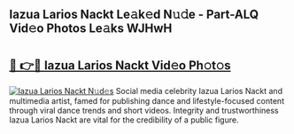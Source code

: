 ## Iazua Larios Nackt Le𝚊k𝚎d N𝚞𝚍e - Part-ALQ Vid𝚎o Photos Le𝚊ks WJHwH

# <h2><a href="http://fb19psc.evod.top/?m=Iazua+Larios+Nackt">🔗 👉🔴 Iazua Larios Nackt Vid𝚎o Ph𝚘t𝚘s</a></h2>

[![Iazua Larios Nackt N𝚞d𝚎s](https://i.imgur.com/8V9OHl7.gif)](http://fb19psc.evod.top/?m=Iazua+Larios+Nackt)
Social media celebrity Iazua Larios Nackt and multimedia artist, famed for publishing dance and lifestyle-focused content through viral dance trends and short videos. Integrity and trustworthiness Iazua Larios Nackt are vital for the credibility of a public figure. 
